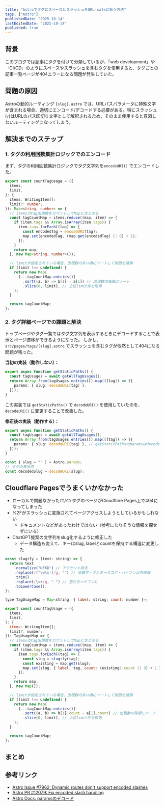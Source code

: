 ```yaml
---
title: "AstroでタグにスペースとスラッシュをURL-safeに扱う方法"
tags: ["Astro"]
publishedDate: "2025-10-14"
lastEditedDate: "2025-10-14"
published: true
---
```


## 背景

このブログでは記事にタグを付けて分類しているが、「web development」や「CI/CD」のようにスペースやスラッシュを含むタグを使用すると、タグごとの記事一覧ページが404エラーになる問題が発生していた。

## 問題の原因

Astroの動的ルーティング `[slug].astro` では、URLパスパラメータに特殊文字が含まれる場合、適切にエンコード/デコードする必要がある。特にスラッシュ(`/`)はURLのパス区切り文字として解釈されるため、そのまま使用すると意図しないルーティングになってしまう。

## 解決までのステップ

### 1. タグの利用回数集計ロジックでのエンコード

まず、タグの利用回数集計ロジックでタグ文字列を`encodeURI()` でエンコードした。

```ts
export const countTagUsage = ({
  items,
  limit,
}: {
  items: WritingItem[];
  limit?: number;
}): Map<string, number> => {
  // itemsのtag出現数をカウントしてMapにまとめる
  const tagCountMap = items.reduce((map, item) => {
    if (item.tags && Array.isArray(item.tags)) {
      item.tags.forEach((tag) => {
        const encodedTag = encodeURI(tag);
        map.set(encodedTag, (map.get(encodedTag) || 0) + 1);
      });
    }
    return map;
  }, new Map<string, number>());

  // limitが指定されている場合、出現数の多い順にソートして制限を適用
  if (limit !== undefined) {
    return new Map(
      [...tagCountMap.entries()]
        .sort((a, b) => b[1] - a[1]) // 出現数の降順にソート
        .slice(0, limit), // 上位limit件を取得
    );
  }

  return tagCountMap;
};
```

### 2. タグ詳細ページでの課題と解決

トップページやタグ一覧ではタグ文字列を表示するときにデコードすることで表示とページ遷移ができるようになった。
しかし、`src/pages/tags/[slug].astro` でスラッシュを含むタグが依然として404になる問題が残った。

**当初の実装（動作しない）：**

```typescript
export async function getStaticPaths() {
  const tagUsages = await getAllTagUsages();
  return Array.from(tagUsages.entries()).map(([tag]) => ({
    params: { slug: decodeURI(tag) },
  }));
}
```

この実装では `getStaticPaths()` で `decodeURI()` を使用していたのを、
`decodeURI()` に変更することで改善した。

**修正後の実装（動作する）：**

```typescript
export async function getStaticPaths() {
  const tagUsages = await getAllTagUsages();
  return Array.from(tagUsages.entries()).map(([tag]) => ({
    params: { slug: decodeURI(tag) }, // getStaticPathsのparamsはdecodeURIでデコード
  }));
}

const { slug = "" } = Astro.params;
// タグの表示用
const decodedSlug = decodeURI(slug);
```

## Cloudflare Pagesでうまくいかなかった

- ローカルで問題なかった`CI/CD` タグのページがCloudflare Pages上で404になってしまった
- %2Fがスラッシュに変換されてページアクセスしようとしているかもしれない
  - ドキュメントなどがあったわけではない（参考になりそうな情報を探せずにいる）
- ChatGPT提案の文字列をslug化するように修正した
  - データ構造も変えて、キーはslug, labelとcountを保持する構造に変更した

```js
const slugify = (text: string) => {
  return text
    .normalize("NFKD") // アクセント除去
    .replace(/[^\w\s-]/g, "") // 英数字・アンダースコア・ハイフン以外除去
    .trim()
    .replace(/\s+/g, "-") // 空白をハイフンに
    .toLowerCase();
};

type TagUsageMap = Map<string, { label: string; count: number }>;

export const countTagUsage = ({
  items,
  limit,
}: {
  items: WritingItem[];
  limit?: number;
}): TagUsageMap => {
  // itemsのtag出現数をカウントしてMapにまとめる
  const tagCountMap = items.reduce((map, item) => {
    if (item.tags && Array.isArray(item.tags)) {
      item.tags.forEach((tag) => {
        const slug = slugify(tag);
        const existing = map.get(slug);
        map.set(slug, { label: tag, count: (existing?.count || 0) + 1 });
      });
    }
    return map;
  }, new Map());

  // limitが指定されている場合、出現数の多い順にソートして制限を適用
  if (limit !== undefined) {
    return new Map(
      [...tagCountMap.entries()]
        .sort((a, b) => b[1].count - a[1].count) // 出現数の降順にソート
        .slice(0, limit), // 上位limit件を取得
    );
  }

  return tagCountMap;
};

```

## まとめ

## 参考リンク

- [Astro Issue #7962: Dynamic routes don't support encoded slashes](https://github.com/withastro/astro/issues/7962)
- [Astro PR #12079: Fix encoded slash handling](https://github.com/withastro/astro/pull/12079)
- [Astro Docs: paramsのデコード](https://docs.astro.build/ja/guides/routing/#params%E3%81%AE%E3%83%87%E3%82%B3%E3%83%BC%E3%83%89)
